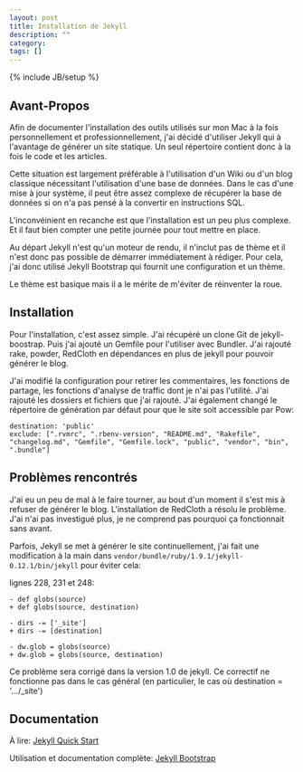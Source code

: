 ```yaml
---
layout: post
title: Installation de Jekyll
description: ""
category: 
tags: []
---
```

{% include JB/setup %}

## Avant-Propos

Afin de documenter l'installation des outils utilisés sur mon Mac à la fois
personnellement et professionnellement, j'ai décidé d'utiliser Jekyll qui à
l'avantage de générer un site statique. Un seul répertoire contient donc à la
fois le code et les articles.

Cette situation est largement préférable à l'utilisation d'un Wiki ou d'un
blog classique nécessitant l'utilisation d'une base de données. Dans le cas
d'une mise à jour système, il peut être assez complexe de récupérer la base
de données si on n'a pas pensé à la convertir en instructions SQL.

L'inconvéinient en recanche est que l'installation est un peu plus complexe.
Et il faut bien compter une petite journée pour tout mettre en place.

Au départ Jekyll n'est qu'un moteur de rendu, il n'inclut pas de thème et
il n'est donc pas possible de démarrer immédiatement à rédiger. Pour cela,
j'ai donc utilisé Jekyll Bootstrap qui fournit une configuration et un thème.

Le thème est basique mais il a le mérite de m'éviter de réinventer la roue.

## Installation

Pour l'installation, c'est assez simple. J'ai récupéré un clone Git de 
jekyll-boostrap. Puis j'ai ajouté un Gemfile pour l'utiliser avec Bundler.
J'ai rajouté rake, powder, RedCloth en dépendances en plus de jekyll pour 
pouvoir générer le blog.

J'ai modifié la configuration pour retirer les commentaires, les fonctions
de partage, les fonctions d'analyse de traffic dont je n'ai pas l'utilité.
J'ai rajouté les dossiers et fichiers que j'ai rajouté. J'ai également changé
le répertoire de génération par défaut pour que le site soit accessible par
Pow:

	destination: 'public'
	exclude: [".rvmrc", ".rbenv-version", "README.md", "Rakefile", "changelog.md", "Gemfile", "Gemfile.lock", "public", "vendor", "bin", ".bundle"]

## Problèmes rencontrés

J'ai eu un peu de mal à le faire tourner, au bout d'un moment il s'est mis
à refuser de générer le blog. L'installation de RedCloth a résolu le problème.
J'ai n'ai pas investigué plus, je ne comprend pas pourquoi ça fonctionnait sans
avant.

Parfois, Jekyll se met à générer le site continuellement, j'ai fait une
modification à la main dans 
`vendor/bundle/ruby/1.9.1/jekyll-0.12.1/bin/jekyll` pour éviter cela:

lignes 228, 231 et 248:

	- def globs(source)
	+ def globs(source, destination)

	- dirs -= ['_site']
	+ dirs -= [destination]

	- dw.glob = globs(source)
	+ dw.glob = globs(source, destination)

Ce problème sera corrigé dans la version 1.0 de jekyll. Ce correctif
ne fonctionne pas dans le cas général (en particulier, le cas où
destination = '.../_site')

## Documentation

À lire: [Jekyll Quick Start](http://jekyllbootstrap.com/usage/jekyll-quick-start.html)

Utilisation et documentation complète: [Jekyll Bootstrap](http://jekyllbootstrap.com)
